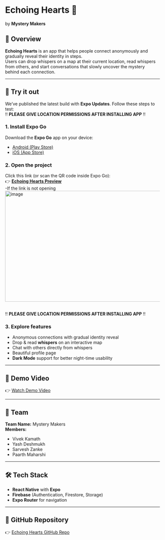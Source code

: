 # Echoing Hearts 💖  
by **Mystery Makers**

## 🌟 Overview
**Echoing Hearts** is an app that helps people connect anonymously and gradually reveal their identity in steps.  
Users can drop whispers on a map at their current location, read whispers from others, and start conversations that slowly uncover the mystery behind each connection.  

---
## 🚀 Try it out
We’ve published the latest build with **Expo Updates**. Follow these steps to test:
<BR>‼️ **PLEASE GIVE LOCATION PERMISSIONS AFTER INSTALLING APP** ‼️ 

### 1. Install Expo Go
Download the **Expo Go** app on your device:
- [Android (Play Store)](https://play.google.com/store/apps/details?id=host.exp.exponent)  
- [iOS (App Store)](https://apps.apple.com/app/expo-go/id982107779)  

### 2. Open the project
Click this link (or scan the QR code inside Expo Go):  
👉 **[Echoing Hearts Preview](https://expo.dev/preview/update?message=Echoing+Hearts+by+Mystery+Makers&updateRuntimeVersion=1.0.0&createdAt=2025-09-13T03%3A59%3A11.236Z&slug=exp&projectId=1d13ea1e-7dca-44ef-bb26-9d1af33a6bc2&group=70022c3d-0d22-4765-b50a-86ae87b5570f)**  
-If the link is not opening
<img width="531" height="361" alt="image" src="https://github.com/user-attachments/assets/5a591747-69f8-4ed4-b2d2-770aa0bd580d" />

<BR>‼️ **PLEASE GIVE LOCATION PERMISSIONS AFTER INSTALLING APP** ‼️ 
 


### 3. Explore features
- Anonymous connections with gradual identity reveal  
- Drop & read **whispers** on an interactive map  
- Chat with others directly from whispers  
- Beautiful profile page  
- **Dark Mode** support for better night-time usability    

---

## 🎥 Demo Video
👉 [Watch Demo Video](https://drive.google.com/file/d/1ssWkYhdA1xSWhIWY_GG3gb30HGqUNYH5/view?usp=sharing)

---

## 👥 Team
**Team Name:** Mystery Makers  
**Members:**  
- Vivek Kamath  
- Yash Deshmukh  
- Sarvesh Zanke  
- Paarth Maharshi  

---

## 🛠️ Tech Stack
- **React Native** with **Expo**  
- **Firebase** (Authentication, Firestore, Storage)  
- **Expo Router** for navigation  

---

## 📂 GitHub Repository
👉 [Echoing Hearts GitHub Repo](https://github.com/Yash-SD99/Echoing_Hearts)
